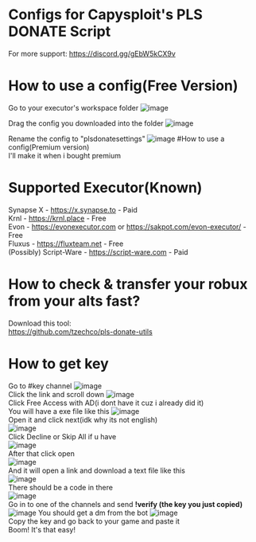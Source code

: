 # Configs for Capysploit's PLS DONATE Script
For more support:
https://discord.gg/gEbW5kCX9v
# How to use a config(Free Version)
Go to your executor's workspace folder
![image](https://user-images.githubusercontent.com/49023948/208844577-8c82fbec-0728-4c1a-a268-4c1c83b62cc6.png)


Drag the config you downloaded into the folder
![image](https://user-images.githubusercontent.com/49023948/208844622-b6ad7932-5330-48f5-83d2-925660533e42.png)


Rename the config to "plsdonatesettings"
![image](https://user-images.githubusercontent.com/49023948/208844661-865ff8cc-9b34-4d2a-8860-03e21069a863.png)
#How to use a config(Premium version)  
I'll make it when i bought premium
# Supported Executor(Known)
Synapse X - https://x.synapse.to - Paid  
Krnl - https://krnl.place - Free  
Evon - https://evonexecutor.com or https://sakpot.com/evon-executor/ - Free  
Fluxus - https://fluxteam.net - Free  
(Possibly) Script-Ware - https://script-ware.com - Paid
# How to check & transfer your robux from your alts fast?
Download this tool:  
https://github.com/tzechco/pls-donate-utils
# How to get key
Go to #key channel
![image](https://user-images.githubusercontent.com/49023948/208846525-339c4758-121f-42ac-b731-e0b20d22170d.png)  
Click the link and scroll down
![image](https://user-images.githubusercontent.com/49023948/208846692-868c175c-7e7a-47fc-a2d0-1cea86caceb4.png)  
Click Free Access with AD(i dont have it cuz i already did it)  
You will have a exe file like this
![image](https://user-images.githubusercontent.com/49023948/208846979-8c03a48e-2f86-44e9-8ace-47d06a8acb36.png)  
Open it and click next(idk why its not english)  
![image](https://user-images.githubusercontent.com/49023948/208847080-f1b64e50-6e7b-4957-9dc5-fa3a4de0ee64.png)  
Click Decline or Skip All if u have  
![image](https://user-images.githubusercontent.com/49023948/208847196-9bc74247-e527-4a38-9c05-bac9c8e1ea44.png)  
After that click open   
![image](https://user-images.githubusercontent.com/49023948/208847230-283da973-bb20-463b-b688-bc5ac87c9d49.png)  
And it will open a link and download a text file like this  
![image](https://user-images.githubusercontent.com/49023948/208847548-37f8a94c-59a9-454c-abcb-97a165e702e5.png)  
There should be a code in there  
![image](https://user-images.githubusercontent.com/49023948/208847657-0b545372-9a9a-4111-b11a-8b1cbfdd135e.png)  
Go in to one of the channels and send **!verify (the key you just copied)**  
![image](https://user-images.githubusercontent.com/49023948/208847995-19bf3a0e-f020-40de-a68f-5931f32df8c9.png)
You should get a dm from the bot 
![image](https://user-images.githubusercontent.com/49023948/208848165-31f68456-3c88-4dd3-9cf7-d55e8796acef.png)  
Copy the key and go back to your game and paste it  
Boom! It's that easy!











